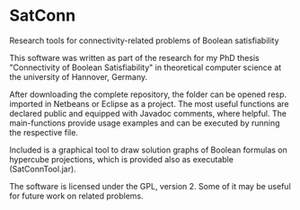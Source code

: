 # SatConn
Research tools for connectivity-related problems of Boolean satisfiability

This software was written as part of the research for my PhD thesis "Connectivity of Boolean Satisfiability" in theoretical computer science at the university of Hannover, Germany.

After downloading the complete repository, the folder can be opened resp. imported in Netbeans or Eclipse as a project. The most useful functions are declared public and equipped with Javadoc comments, where helpful. The main-functions provide usage examples and can be executed by running the respective file.

Included is a graphical tool to draw solution graphs of Boolean formulas on hypercube projections, which is provided also as executable (SatConnTool.jar).

The software is licensed under the GPL, version 2. Some of it may be useful for future work on related problems.
